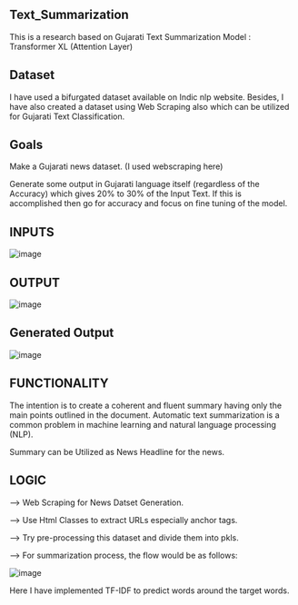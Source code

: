 ## Text_Summarization
This is a research based on Gujarati Text Summarization
Model : Transformer XL (Attention Layer)



## Dataset 

I have used a bifurgated dataset available on Indic nlp website. Besides,  I have also created a dataset using Web Scraping also which can be utilized for Gujarati Text Classification.



## **Goals**

Make a Gujarati news dataset. (I used webscraping here)

Generate some output in Gujarati language itself (regardless of the Accuracy) which gives 20% to 30% of the Input Text. 
If this is accomplished then go for accuracy and focus on fine tuning of the model.



## **INPUTS**

![image](https://user-images.githubusercontent.com/80884488/213648083-eeb2373a-19b4-497c-af45-886ffd055d4f.png)


## **OUTPUT**

![image](https://user-images.githubusercontent.com/80884488/213648522-026a2866-222b-443f-aead-007acf384a70.png)


## **Generated Output**

![image](https://user-images.githubusercontent.com/80884488/213648662-81faa8e1-471b-4afc-ad59-e833f30dd3a1.png)






## **FUNCTIONALITY**

The intention is to create a coherent and fluent summary having only the main points outlined in the document. Automatic text summarization is a common problem in machine learning and natural language processing (NLP).

Summary can be Utilized as News Headline for the news.





## LOGIC

--> Web Scraping for News Datset Generation.

--> Use Html Classes to extract URLs especially anchor tags.

--> Try pre-processing this dataset and divide them into pkls.

--> For summarization process, the flow would be as follows:

![image](https://user-images.githubusercontent.com/80884488/213650914-dad117b1-92ee-471d-a85c-f502fa8638f3.png)


Here I have implemented TF-IDF to predict words around the target words.



